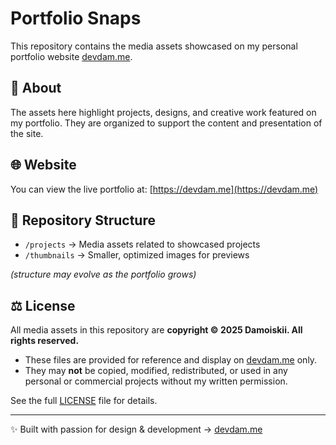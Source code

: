 # Portfolio Snaps

This repository contains the media assets showcased on my personal portfolio website [devdam.me](https://devdam.me).

## 📸 About
The assets here highlight projects, designs, and creative work featured on my portfolio. They are organized to support the content and presentation of the site.

## 🌐 Website
You can view the live portfolio at: [https://devdam.me](https://devdam.me)

## 📂 Repository Structure
- `/projects` → Media assets related to showcased projects  
- `/thumbnails` → Smaller, optimized images for previews   

*(structure may evolve as the portfolio grows)*

## ⚖️ License
All media assets in this repository are **copyright © 2025 Damoiskii. All rights reserved.**

- These files are provided for reference and display on [devdam.me](https://devdam.me) only.  
- They may **not** be copied, modified, redistributed, or used in any personal or commercial projects without my written permission.  

See the full [LICENSE](./LICENSE) file for details.

---
✨ Built with passion for design & development → [devdam.me](https://devdam.me)
